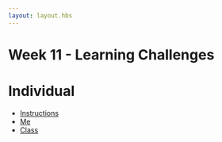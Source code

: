 ```yaml
---
layout: layout.hbs
---
```


# Week 11 - Learning Challenges

# Individual

- [Instructions](individual/)
- [Me](individual/me.html)
- [Class](individual/class.html)
